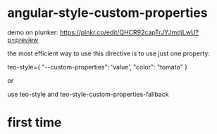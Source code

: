 # angular-style-custom-properties

demo on plunker: https://plnkr.co/edit/QHCR92capTrJYJmdjLwU?p=preview

the most efficient way to use this directive is to use just one property:

teo-style={
    "--custom-properties": 'value',
    "color": "tomato"
}

or

use teo-style and teo-style-custom-properties-fallback

# first time
